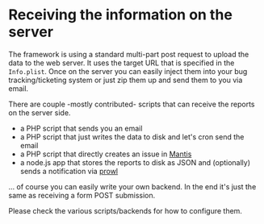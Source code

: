 # Receiving the information on the server

The framework is using a standard multi-part post request to upload the data
to the web server. It uses the target URL that is specified in the
`Info.plist`. Once on the server you can easily inject them into your bug
tracking/ticketing system or just zip them up and send them to you via email.

There are couple -mostly contributed- scripts that can receive the reports on
the server side.

 * a PHP script that sends you an email
 * a PHP script that just writes the data to disk and let's cron send the email
 * a PHP script that directly creates an issue in [Mantis][1]
 * a node.js app that stores the reports to disk as JSON and (optionally) sends a notification via [prowl][2]

… of course you can easily write your own backend. In the end it's just the
same as receiving a form POST submission.

Please check the various scripts/backends for how to configure them.

[1]: http://www.mantisbt.org/
[2]: http://www.prowlapp.com/